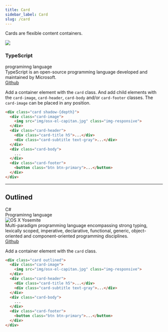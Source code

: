 ```yaml
---
title: Card
sidebar_label: Card
slug: /card
---
```


Cards are flexible content containers.

<div class="container my-5">
    <div class="row">
        <div class="column col-4 col-xs-12 pa-2">
            <div class="card">
                <div class="card-image">
                    <img
                        class="img-responsive"
                        src="/img/docs/lake.jpg"
                    />
                </div>
                <div class="card-header px-6 pt-3">
                    <h3 class="card-title">TypeScript</h3>
                    <div class="card-subtitle gray-text">
                        programinng language
                    </div>
                </div>
                <div class="card-body px-6">
                    TypeScript is an open-source programming language developed and maintained by Microsoft. 
                </div>
                <div class="card-footer px-6 pb-6">
                    <div class="btn-group btn-group-block">
                        <a class="btn cyan" href="https://github.com/microsoft/TypeScript" target="_blank">Github</a>
                    </div>
                </div>
            </div>
        </div>
    </div>
</div>

Add a container element with the ```card``` class. And add child elements with the ```card-image```, ```card-header```, ```card-body``` and/or ```card-footer``` classes. The ```card-image``` can be placed in any position.

```html
<div class="card shadow-{depth}">
  <div class="card-image">
    <img src="img/osx-el-capitan.jpg" class="img-responsive">
  </div>
  <div class="card-header">
    <div class="card-title h5">...</div>
    <div class="card-subtitle text-gray">...</div>
  </div>
  <div class="card-body">
    ...
  </div>
  <div class="card-footer">
    <button class="btn btn-primary">...</button>
  </div>
</div>
```

---

## Outlined

<div class="container my-5">
    <div class="row">
        <div class="column col-4 col-xs-12 pa-2">
            <div class="card outlined">
                <div class="card-header">
                    <div class="card-title h5">C#</div>
                    <div class="card-subtitle text-gray">
                        Programinng language
                    </div>
                </div>
                <div class="card-image">
                    <img
                        class="img-responsive"
                        src="/img/docs/lake.jpg"
                        alt="OS X Yosemite"
                    />
                </div>
                <div class="card-body">
                    Multi-paradigm programming language encompassing strong typing, lexically scoped, imperative, declarative, functional, generic, object-oriented and component-oriented programming disciplines.
                </div>
                <div class="card-footer">
                    <div class="btn-group btn-group-block">
                        <a class="btn cyan" href="https://github.com/dotnet/csharplang" target="_blank">Github</a>
                    </div>
                </div>
            </div>
        </div>
    </div>
</div>

Add a container element with the ```card``` class. 

```html
<div class="card outlined">
  <div class="card-image">
    <img src="img/osx-el-capitan.jpg" class="img-responsive">
  </div>
  <div class="card-header">
    <div class="card-title h5">...</div>
    <div class="card-subtitle text-gray">...</div>
  </div>
  <div class="card-body">
    ...
  </div>
  <div class="card-footer">
    <button class="btn btn-primary">...</button>
  </div>
</div>
```